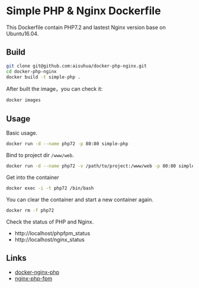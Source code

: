 # Simple PHP & Nginx Dockerfile

This Dockerfile contain PHP7.2 and lastest Nginx version base on Ubuntu16.04.

## Build

```sh
git clone git@github.com:aisuhua/docker-php-nginx.git
cd docker-php-nginx
docker build -t simple-php .
```

After built the image，you can check it:

```sh
docker images
```

## Usage

Basic usage.

```sh
docker run -d --name php72 -p 80:80 simple-php
```

Bind to project dir `/www/web`. 

```sh
docker run -d --name php72 -v /path/to/project:/www/web -p 80:80 simple-php
```

Get into the container

```sh
docker exec -i -t php72 /bin/bash
```

You can clear the container and start a new container again.

```sh
docker rm -f php72
```

Check the status of PHP and Nginx.

- http://localhost/phpfpm_status
- http://localhost/nginx_status

## Links

- [docker-nginx-php](https://github.com/fideloper/docker-nginx-php)
- [nginx-php-fpm](https://github.com/richarvey/nginx-php-fpm)

